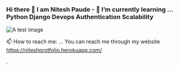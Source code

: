 ### Hi there 👋 I am Nitesh Paude - 🌱 I’m currently learning ... Python Django Devops Authentication Scalability 

  <a style="float:center">![A test image](https://cdn.dribbble.com/users/1097364/screenshots/7366895/comp-3_still_2x.gif?compress=1&resize=400x300)<a/><br>
 
  📫 How to reach me: ... You can reach me through my website https://niteshprotfolio.herokuapp.com/
  
  
 
 .
<!--
**shadynitesh22/shadynitesh22** is a ✨ _special_ ✨ repository because its `README.md` (this file) appears on your GitHub profile.

Here are some ideas to get you started:

- 🔭 I’m currently working on ...
- 🌱 I’m currently learning ...
- 👯 I’m looking to collaborate on ...
- 🤔 I’m looking for help with ...
- 💬 Ask me about ...
- 📫 How to reach me: ...
- 😄 Pronouns: ...
- ⚡ Fun fact: ...
-->
